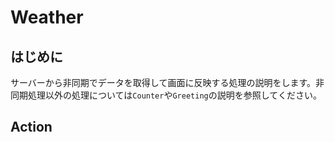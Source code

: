 # Weather

## はじめに
サーバーから非同期でデータを取得して画面に反映する処理の説明をします。非同期処理以外の処理については`Counter`や`Greeting`の説明を参照してください。

## Action

